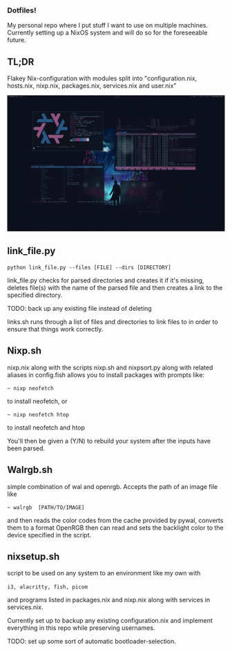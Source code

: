 ### Dotfiles!

My personal repo where I put stuff I want to use on multiple machines.
Currently setting up a NixOS system and will do so for the foreseeable future.

## TL;DR
Flakey Nix-configuration with modules split into "configuration.nix, hosts.nix, nixp.nix, packages.nix, services.nix and user.nix"

![Screenshot](https://github.com/borttappat/dotfiles/blob/main/2023-07-23_18-08.png)


## link_file.py
```
python link_file.py --files [FILE] --dirs [DIRECTORY]
```

link_file.py checks for parsed directories and creates it if it's missing, deletes file(s) with the name of the parsed file and then creates a link to the specified directory. 

TODO: back up any existing file instead of deleting

links.sh runs through a list of files and directories to link files to in order to ensure that things work correctly.


## Nixp.sh
nixp.nix along with the scripts nixp.sh and nixpsort.py along with related aliases in config.fish allows you to install packages with prompts like:
```
~ nixp neofetch
```
to install neofetch, or
```
~ nixp neofetch htop
```
to install neofetch and htop

You'll then be given a (Y/N) to rebuild your system after the inputs have been parsed.


## Walrgb.sh
simple combination of wal and openrgb. Accepts the path of an image file like 
```
~ walrgb  [PATH/TO/IMAGE] 
```
and then reads the color codes from the cache provided by pywal, converts them to a format OpenRGB then can read and sets the backlight color to the device specified in the script.

## nixsetup.sh
script to be used on any system to an environment like my own with 

``
i3, alacritty, fish, picom
``

and programs listed in packages.nix and nixp.nix along with services in services.nix.

Currently set up to backup any existing configuration.nix and implement everything in this repo while preserving usernames.

TODO: set up some sort of automatic bootloader-selection.
